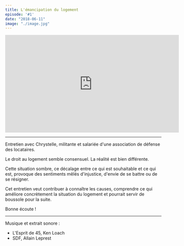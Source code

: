 ```yaml
---
title: L'émancipation du logement
episode: '#1'
date: "2018-06-11"
image: "./image.jpg"
---
```


<iframe width="560" height="315" src="https://www.youtube.com/embed/Nm6PVFgTagw?rel=0&amp;showinfo=0" frameborder="0" allow="autoplay; encrypted-media" allowfullscreen></iframe>

---

Entretien avec Chrystelle, militante et salariée d'une association de défense des locataires. 

Le droit au logement semble consensuel.
La réalité est bien différente.

Cette situation sombre, ce décalage entre ce qui est souhaitable et ce qui est, provoque des sentiments mêlés d'injustice, d'envie de se battre ou de se résigner.

Cet entretien veut contribuer à connaître les causes, comprendre ce qui améliore concrètement la situation du logement et pourrait servir de boussole pour la suite.

Bonne écoute !

---

Musique et extrait sonore :
- L'Esprit de 45, Ken Loach
- SDF, Allain Leprest

